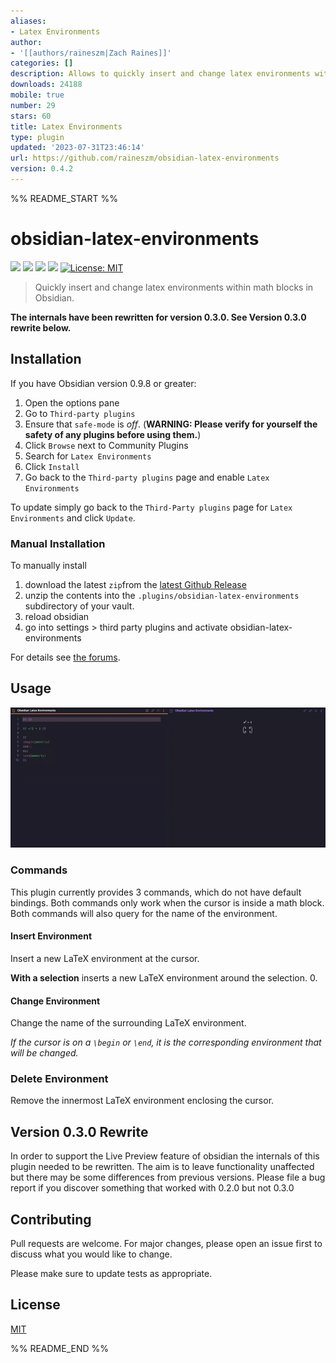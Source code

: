 ```yaml
---
aliases:
- Latex Environments
author:
- '[[authors/raineszm|Zach Raines]]'
categories: []
description: Allows to quickly insert and change latex environments within math environments.
downloads: 24188
mobile: true
number: 29
stars: 60
title: Latex Environments
type: plugin
updated: '2023-07-31T23:46:14'
url: https://github.com/raineszm/obsidian-latex-environments
version: 0.4.2
---
```


%% README_START %%

# obsidian-latex-environments
[![](https://img.shields.io/github/v/release/raineszm/obsidian-latex-environments?style=for-the-badge)](https://github.com/raineszm/obsidian-latex-environments/releases/latest)
![](https://img.shields.io/github/commits-since/raineszm/obsidian-latex-environments/latest?style=for-the-badge)
![](https://img.shields.io/github/manifest-json/minAppVersion/raineszm/obsidian-latex-environments?color=red&label=Min%20Obsidian%20Version&style=for-the-badge)
![](https://img.shields.io/github/downloads/raineszm/obsidian-latex-environments/total?style=for-the-badge)
[![License: MIT](https://img.shields.io/badge/License-MIT-yellow.svg?style=for-the-badge)](#license)

> Quickly insert and change latex environments within math blocks in Obsidian.

**The internals have been rewritten for version 0.3.0. See Version 0.3.0 rewrite below.**

## Installation

If you have Obsidian version 0.9.8 or greater:

1. Open the options pane
1. Go to `Third-party plugins`
1. Ensure that `safe-mode` is *off*. (**WARNING: Please verify for yourself the safety of any plugins before using them.**)
1. Click `Browse` next to Community Plugins
1. Search for `Latex Environments`
1. Click `Install`
1. Go back to the `Third-party plugins` page and enable `Latex Environments`

To update simply go back to the `Third-Party plugins` page for `Latex Environments` and click `Update`.


### Manual Installation
To manually install
 1. download the latest `zip`from the [latest Github Release](https://github.com/raineszm/obsidian-latex-environments/releases/latest)
 1. unzip the contents into the `.plugins/obsidian-latex-environments` subdirectory of your vault.
 1. reload obsidian
 1. go into settings > third party plugins and activate obsidian-latex-environments

For details see [the forums](https://forum.obsidian.md/t/plugins-mini-faq/7737).

## Usage

![](https://raw.githubusercontent.com/raineszm/obsidian-latex-environments/HEAD/latexenv.gif)

###  Commands

This plugin currently provides 3 commands, which do not have default bindings.
Both commands only work when the cursor is inside a math block.
Both commands will also query for the name of the environment.

#### Insert Environment

Insert a new LaTeX environment at the cursor.

**With a selection** inserts a new LaTeX environment around the selection.
0.

#### Change Environment

Change the name of the surrounding LaTeX environment.

*If the cursor is on a `\begin` or `\end`, it is the corresponding environment that will be changed.*

### Delete Environment

Remove the innermost LaTeX environment enclosing the cursor.

## Version 0.3.0 Rewrite 

In order to support the Live Preview feature of obsidian the internals of this plugin needed to be rewritten.
The aim is to leave functionality unaffected but there may be some differences from previous versions.
Please file a bug report if you discover something that worked with 0.2.0 but not 0.3.0

## Contributing
Pull requests are welcome. For major changes, please open an issue first to discuss what you would like to change.

Please make sure to update tests as appropriate.

## License
[MIT](https://choosealicense.com/licenses/mit/)



%% README_END %%